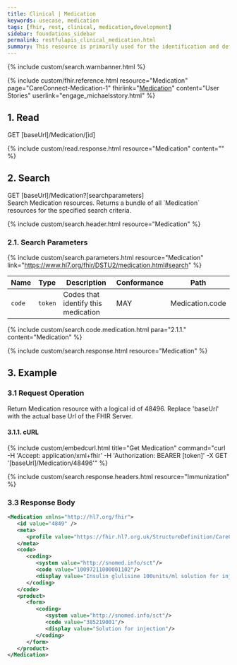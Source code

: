 ```yaml
---
title: Clinical | Medication
keywords: usecase, medication
tags: [fhir, rest, clinical, medication,development]
sidebar: foundations_sidebar
permalink: restfulapis_clinical_medication.html
summary: This resource is primarily used for the identification and definition of a medication. It covers the ingredients and the packaging for a medication.
---
```

{% include custom/search.warnbanner.html %}

{% include custom/fhir.reference.html resource="Medication" page="CareConnect-Medication-1" fhirlink="[Medication](https://www.hl7.org/fhir/DSTU2/medication.html)" content="User Stories" userlink="engage_michaelsstory.html" %}

## 1. Read ##

<div markdown="span" class="alert alert-success" role="alert">
GET [baseUrl]/Medication/[id]</div>

{% include custom/read.response.html resource="Medication" content="" %}

## 2. Search ##

<div markdown="span" class="alert alert-success" role="alert">
GET [baseUrl]/Medication?[searchparameters]</div>
Search Medication resources. Returns a bundle of all `Medication` resources for the specified search criteria.

{% include custom/search.header.html resource="Medication" %}

### 2.1. Search Parameters ###

{% include custom/search.parameters.html resource="Medication"     link="https://www.hl7.org/fhir/DSTU2/medication.html#search" %}

| Name | Type | Description | Conformance | Path |
|------|------|-------------|-------|------|
| `code` | `token` | 	Codes that identify this medication | MAY | Medication.code |

{% include custom/search.code.medication.html para="2.1.1." content="Medication" %}

{% include custom/search.response.html resource="Medication" %}

## 3. Example ##

### 3.1 Request Operation ###

Return Medication resource with a logical id of 48496. Replace 'baseUrl' with the actual base Url of the FHIR Server.

#### 3.1.1. cURL ####

{% include custom/embedcurl.html title="Get Medication" command="curl -H 'Accept: application/xml+fhir' -H 'Authorization: BEARER [token]' -X GET  '[baseUrl]/Medication/48496'" %}

{% include custom/search.response.headers.html resource="Immunization" %}

### 3.3 Response Body ###

```xml
<Medication xmlns="http://hl7.org/fhir">
   <id value="4849" />
   <meta>
      <profile value="https://fhir.hl7.org.uk/StructureDefinition/CareConnect-Medication-1"/>
   </meta>
   <code>
      <coding>
         <system value="http://snomed.info/sct"/>
         <code value="10097211000001102"/>
         <display value="Insulin glulisine 100units/ml solution for injection 3ml pre-filled disposable devices"/>
      </coding>
   </code>
   <product>
      <form>
         <coding>
            <system value="http://snomed.info/sct"/>
            <code value="385219001"/>
            <display value="Solution for injection"/>
         </coding>
      </form>
   </product>
</Medication>
```
